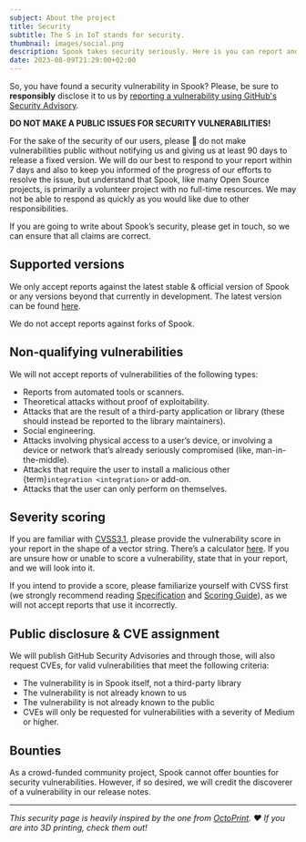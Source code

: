 ```yaml
---
subject: About the project
title: Security
subtitle: The S in IoT stands for security.
thumbnail: images/social.png
description: Spook takes security seriously. Here is you can report and how we handle security vulnerabilities.
date: 2023-08-09T21:29:00+02:00
---
```


So, you have found a security vulnerability in Spook? Please, be sure to **responsibly** disclose it to us by [reporting a vulnerability using GitHub's Security Advisory](https://github.com/frenck/spook/security/advisories/new).

**DO NOT MAKE A PUBLIC ISSUES FOR SECURITY VULNERABILITIES!**

For the sake of the security of our users, please 🙏 do not make vulnerabilities public without notifying us and giving us at least 90 days to release a fixed version. We will do our best to respond to your report within 7 days and also to keep you informed of the progress of our efforts to resolve the issue, but understand that Spook, like many Open Source projects, is primarily a volunteer project with no full-time resources. We may not be able to respond as quickly as you would like due to other responsibilities.

If you are going to write about Spook’s security, please get in touch, so we can ensure that all claims are correct.

## Supported versions

We only accept reports against the latest stable & official version of Spook or any versions beyond that currently in development. The latest version can be found [here](https://github.com/frenck/spook/releases/latest).

We do not accept reports against forks of Spook.

## Non-qualifying vulnerabilities

We will not accept reports of vulnerabilities of the following types:

- Reports from automated tools or scanners.
- Theoretical attacks without proof of exploitability.
- Attacks that are the result of a third-party application or library (these should instead be reported to the library maintainers).
- Social engineering.
- Attacks involving physical access to a user’s device, or involving a device or network that’s already seriously compromised (like, man-in-the-middle).
- Attacks that require the user to install a malicious other {term}`integration <integration>` or add-on.
- Attacks that the user can only perform on themselves.

## Severity scoring

If you are familiar with [CVSS3.1](https://www.first.org/cvss/v3.1/specification-document), please provide the vulnerability score in your report in the shape of a vector string. There’s a calculator [here](https://www.first.org/cvss/calculator/3.1). If you are unsure how or unable to score a vulnerability, state that in your report, and we will look into it.

If you intend to provide a score, please familiarize yourself with CVSS first (we strongly recommend reading [Specification](https://www.first.org/cvss/v3.1/specification-document) and [Scoring Guide](https://www.first.org/cvss/v3.1/user-guide#Scoring-Guide)), as we will not accept reports that use it incorrectly.

## Public disclosure & CVE assignment

We will publish GitHub Security Advisories and through those, will also request CVEs, for valid vulnerabilities that meet the following criteria:

- The vulnerability is in Spook itself, not a third-party library
- The vulnerability is not already known to us
- The vulnerability is not already known to the public
- CVEs will only be requested for vulnerabilities with a severity of Medium or higher.

## Bounties

As a crowd-funded community project, Spook cannot offer bounties for security vulnerabilities. However, if so desired, we will credit the discoverer of a vulnerability in our release notes.

---

_This security page is heavily inspired by the one from [OctoPrint](https://octoprint.org). ❤️ If you are into 3D printing, check them out!_
